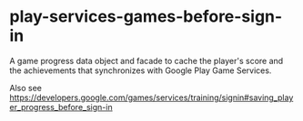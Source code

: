 # play-services-games-before-sign-in
A game progress data object and facade to cache the player's score and the achievements that synchronizes with Google Play Game Services.

Also see https://developers.google.com/games/services/training/signin#saving_player_progress_before_sign-in
